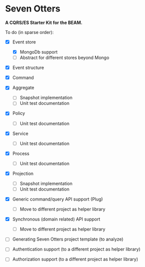 # Seven Otters

**A CQRS/ES Starter Kit for the BEAM.**

To do (in sparse order):
- [x] Event store
    - [x] MongoDb support
    - [ ] Abstract for different stores beyond Mongo 
- [x] Event structure
- [x] Command
- [x] Aggregate
    - [ ] Snapshot implementation
    - [ ] Unit test documentation
- [x] Policy
    - [ ] Unit test documentation
- [x] Service
    - [ ] Unit test documentation
- [x] Process
    - [ ] Unit test documentation
- [x] Projection
    - [ ] Snapshot implementation
    - [ ] Unit test documentation
- [x] Generic command/query API support (Plug)
    - [ ] Move to different project as helper library
- [x] Synchronous (domain related) API support
    - [ ] Move to different project as helper library
- [ ] Generating Seven Otters project template (to analyze)
- [ ] Authentication support (to a different project as helper library)
- [ ] Authorization support (to a different project as helper library)

